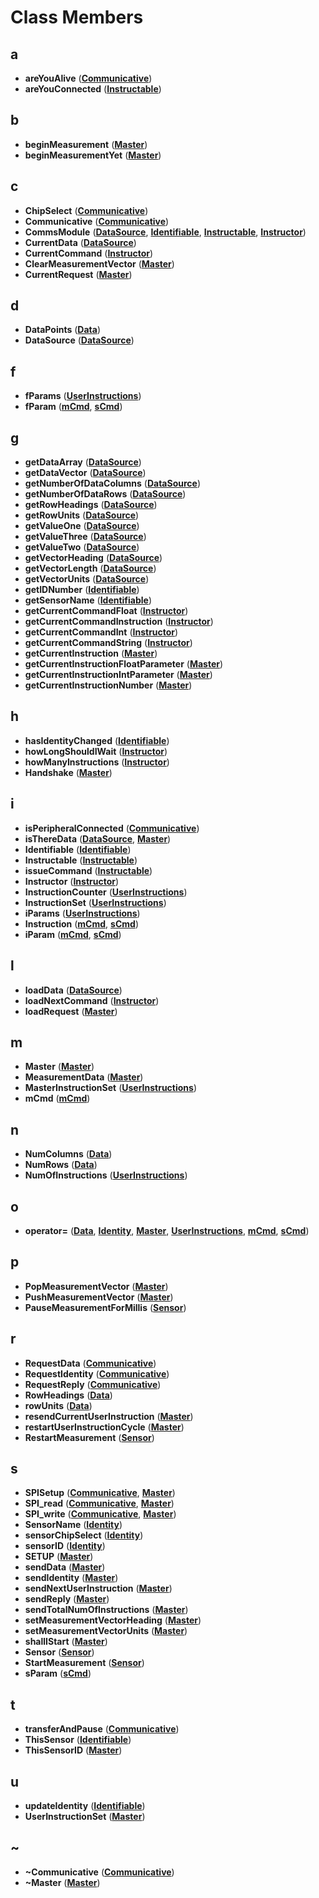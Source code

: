 
# Class Members


## a

* **areYouAlive** ([**Communicative**](class_communicative.md))
* **areYouConnected** ([**Instructable**](class_instructable.md))


## b

* **beginMeasurement** ([**Master**](class_master.md))
* **beginMeasurementYet** ([**Master**](class_master.md))


## c

* **ChipSelect** ([**Communicative**](class_communicative.md))
* **Communicative** ([**Communicative**](class_communicative.md))
* **CommsModule** ([**DataSource**](class_data_source.md), [**Identifiable**](class_identifiable.md), [**Instructable**](class_instructable.md), [**Instructor**](class_instructor.md))
* **CurrentData** ([**DataSource**](class_data_source.md))
* **CurrentCommand** ([**Instructor**](class_instructor.md))
* **ClearMeasurementVector** ([**Master**](class_master.md))
* **CurrentRequest** ([**Master**](class_master.md))


## d

* **DataPoints** ([**Data**](struct_data.md))
* **DataSource** ([**DataSource**](class_data_source.md))


## f

* **fParams** ([**UserInstructions**](struct_user_instructions.md))
* **fParam** ([**mCmd**](structm_cmd.md), [**sCmd**](structs_cmd.md))


## g

* **getDataArray** ([**DataSource**](class_data_source.md))
* **getDataVector** ([**DataSource**](class_data_source.md))
* **getNumberOfDataColumns** ([**DataSource**](class_data_source.md))
* **getNumberOfDataRows** ([**DataSource**](class_data_source.md))
* **getRowHeadings** ([**DataSource**](class_data_source.md))
* **getRowUnits** ([**DataSource**](class_data_source.md))
* **getValueOne** ([**DataSource**](class_data_source.md))
* **getValueThree** ([**DataSource**](class_data_source.md))
* **getValueTwo** ([**DataSource**](class_data_source.md))
* **getVectorHeading** ([**DataSource**](class_data_source.md))
* **getVectorLength** ([**DataSource**](class_data_source.md))
* **getVectorUnits** ([**DataSource**](class_data_source.md))
* **getIDNumber** ([**Identifiable**](class_identifiable.md))
* **getSensorName** ([**Identifiable**](class_identifiable.md))
* **getCurrentCommandFloat** ([**Instructor**](class_instructor.md))
* **getCurrentCommandInstruction** ([**Instructor**](class_instructor.md))
* **getCurrentCommandInt** ([**Instructor**](class_instructor.md))
* **getCurrentCommandString** ([**Instructor**](class_instructor.md))
* **getCurrentInstruction** ([**Master**](class_master.md))
* **getCurrentInstructionFloatParameter** ([**Master**](class_master.md))
* **getCurrentInstructionIntParameter** ([**Master**](class_master.md))
* **getCurrentInstructionNumber** ([**Master**](class_master.md))


## h

* **hasIdentityChanged** ([**Identifiable**](class_identifiable.md))
* **howLongShouldIWait** ([**Instructor**](class_instructor.md))
* **howManyInstructions** ([**Instructor**](class_instructor.md))
* **Handshake** ([**Master**](class_master.md))


## i

* **isPeripheralConnected** ([**Communicative**](class_communicative.md))
* **isThereData** ([**DataSource**](class_data_source.md), [**Master**](class_master.md))
* **Identifiable** ([**Identifiable**](class_identifiable.md))
* **Instructable** ([**Instructable**](class_instructable.md))
* **issueCommand** ([**Instructable**](class_instructable.md))
* **Instructor** ([**Instructor**](class_instructor.md))
* **InstructionCounter** ([**UserInstructions**](struct_user_instructions.md))
* **InstructionSet** ([**UserInstructions**](struct_user_instructions.md))
* **iParams** ([**UserInstructions**](struct_user_instructions.md))
* **Instruction** ([**mCmd**](structm_cmd.md), [**sCmd**](structs_cmd.md))
* **iParam** ([**mCmd**](structm_cmd.md), [**sCmd**](structs_cmd.md))


## l

* **loadData** ([**DataSource**](class_data_source.md))
* **loadNextCommand** ([**Instructor**](class_instructor.md))
* **loadRequest** ([**Master**](class_master.md))


## m

* **Master** ([**Master**](class_master.md))
* **MeasurementData** ([**Master**](class_master.md))
* **MasterInstructionSet** ([**UserInstructions**](struct_user_instructions.md))
* **mCmd** ([**mCmd**](structm_cmd.md))


## n

* **NumColumns** ([**Data**](struct_data.md))
* **NumRows** ([**Data**](struct_data.md))
* **NumOfInstructions** ([**UserInstructions**](struct_user_instructions.md))


## o

* **operator=** ([**Data**](struct_data.md), [**Identity**](struct_identity.md), [**Master**](class_master.md), [**UserInstructions**](struct_user_instructions.md), [**mCmd**](structm_cmd.md), [**sCmd**](structs_cmd.md))


## p

* **PopMeasurementVector** ([**Master**](class_master.md))
* **PushMeasurementVector** ([**Master**](class_master.md))
* **PauseMeasurementForMillis** ([**Sensor**](class_sensor.md))


## r

* **RequestData** ([**Communicative**](class_communicative.md))
* **RequestIdentity** ([**Communicative**](class_communicative.md))
* **RequestReply** ([**Communicative**](class_communicative.md))
* **RowHeadings** ([**Data**](struct_data.md))
* **rowUnits** ([**Data**](struct_data.md))
* **resendCurrentUserInstruction** ([**Master**](class_master.md))
* **restartUserInstructionCycle** ([**Master**](class_master.md))
* **RestartMeasurement** ([**Sensor**](class_sensor.md))


## s

* **SPISetup** ([**Communicative**](class_communicative.md), [**Master**](class_master.md))
* **SPI\_read** ([**Communicative**](class_communicative.md), [**Master**](class_master.md))
* **SPI\_write** ([**Communicative**](class_communicative.md), [**Master**](class_master.md))
* **SensorName** ([**Identity**](struct_identity.md))
* **sensorChipSelect** ([**Identity**](struct_identity.md))
* **sensorID** ([**Identity**](struct_identity.md))
* **SETUP** ([**Master**](class_master.md))
* **sendData** ([**Master**](class_master.md))
* **sendIdentity** ([**Master**](class_master.md))
* **sendNextUserInstruction** ([**Master**](class_master.md))
* **sendReply** ([**Master**](class_master.md))
* **sendTotalNumOfInstructions** ([**Master**](class_master.md))
* **setMeasurementVectorHeading** ([**Master**](class_master.md))
* **setMeasurementVectorUnits** ([**Master**](class_master.md))
* **shallIStart** ([**Master**](class_master.md))
* **Sensor** ([**Sensor**](class_sensor.md))
* **StartMeasurement** ([**Sensor**](class_sensor.md))
* **sParam** ([**sCmd**](structs_cmd.md))


## t

* **transferAndPause** ([**Communicative**](class_communicative.md))
* **ThisSensor** ([**Identifiable**](class_identifiable.md))
* **ThisSensorID** ([**Master**](class_master.md))


## u

* **updateIdentity** ([**Identifiable**](class_identifiable.md))
* **UserInstructionSet** ([**Master**](class_master.md))


## ~

* **~Communicative** ([**Communicative**](class_communicative.md))
* **~Master** ([**Master**](class_master.md))

